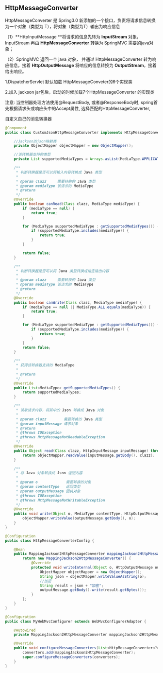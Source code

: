 ## HttpMessageConverter

HttpMessageConverter<T> 是 Spring3.0 新添加的一个接口，负责将请求信息转换为一个对象（类型为 T），将对象（类型为T）输出为响应信息 

（1）**HttpInputMessage **将请求的信息先转为 **InputStream** 对象，InputStream 再由 **HttpMessageConverter** 转换为 SpringMVC 需要的java对象；

（2）SpringMVC 返回一个 java 对象， 并通过 HttpMessageConverter 转为响应信息，接着 **HttpOutputMessage** 将响应的信息转换为 **OutputStream**，接着给出响应。

1.DispatcherServlet 默认加载 HttpMessageConveter的6个实现类

2.加入 jackson jar包后，启动的时候加载7个HttpMessageConverter 的实现类

注意: 当控制器处理方法使用@RequestBody, 或者@ResponseBody时, spring首先根据请求头或响应头中的Accept属性, 选择匹配的HttpMessageConverter, 

自定义自己的消息转换器

```java
@Component
public class CustomJsonHttpMessageConverter implements HttpMessageConverter {

    //Jackson的json映射类
    private ObjectMapper objectMapper = new ObjectMapper();

    //该转换器支持的类型
    private List supportedMediaTypes = Arrays.asList(MediaType.APPLICATION_JSON);

    /**
     * 判断转换器是否可以将输入内容转换成 Java 类型
     *
     * @param clazz     需要转换的 Java 类型
     * @param mediaType 该请求的 MediaType
     * @return
     */
    @Override
    public boolean canRead(Class clazz, MediaType mediaType) {
        if (mediaType == null) {
            return true;
        }

        for (MediaType supportedMediaType : getSupportedMediaTypes()) {
            if (supportedMediaType.includes(mediaType)) {
                return true;
            }
        }

        return false;
    }

    /**
     * 判断转换器是否可以将 Java 类型转换成指定输出内容
     *
     * @param clazz     需要转换的 Java 类型
     * @param mediaType 该请求的 MediaType
     * @return
     */
    @Override
    public boolean canWrite(Class clazz, MediaType mediaType) {
        if (mediaType == null || MediaType.ALL.equals(mediaType)) {
            return true;
        }

        for (MediaType supportedMediaType : getSupportedMediaTypes()) {
            if (supportedMediaType.includes(mediaType)) {
                return true;
            }
        }
        return false;
    }

    /**
     * 获得该转换器支持的 MediaType
     *
     * @return
     */
    @Override
    public List<MediaType> getSupportedMediaTypes() {
        return supportedMediaTypes;
    }

    /**
     * 读取请求内容，将其中的 Json 转换成 Java 对象
     *
     * @param clazz        需要转换的 Java 类型
     * @param inputMessage 请求对象
     * @return
     * @throws IOException
     * @throws HttpMessageNotReadableException
     */
    @Override
    public Object read(Class clazz, HttpInputMessage inputMessage) throws IOException, HttpMessageNotReadableException {
        return objectMapper.readValue(inputMessage.getBody(), clazz);
    }

    /**
     * 将 Java 对象转换成 Json 返回内容
     *
     * @param o             需要转换的对象
     * @param contentType   返回类型
     * @param outputMessage 回执对象
     * @throws IOException
     * @throws HttpMessageNotWritableException
     */
    @Override
    public void write(Object o, MediaType contentType, HttpOutputMessage outputMessage) throws IOException, HttpMessageNotWritableException {
        objectMapper.writeValue(outputMessage.getBody(), o);
    }
}

```

```java
@Configuration
public class HttpMessageConverterConfig {

    @Bean
    public MappingJackson2HttpMessageConverter mappingJackson2HttpMessageConverter() {
        return new MappingJackson2HttpMessageConverter() {
            @Override
            protected void writeInternal(Object o, HttpOutputMessage outputMessage) throws IOException, HttpMessageNotWritableException {
                ObjectMapper objectMapper = new ObjectMapper();
                String json = objectMapper.writeValueAsString(o);
                //加密
                String result = json + "加密";
                outputMessage.getBody().write(result.getBytes());
            }
        };
    }
}
```

```java
@Configuration
public class MyWebMvcConfigurer extends WebMvcConfigurerAdapter {

    @Autowired
    private MappingJackson2HttpMessageConverter mappingJackson2HttpMessageConverter;

    @Override
    public void configureMessageConverters(List<HttpMessageConverter<?>> converters) {
        converters.add(mappingJackson2HttpMessageConverter);
        super.configureMessageConverters(converters);
    }
}
```

